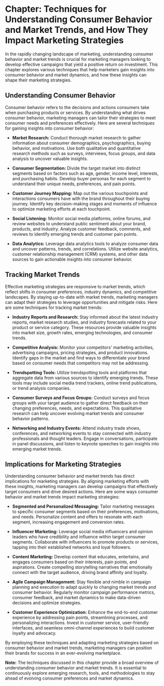 Chapter: Techniques for Understanding Consumer Behavior and Market Trends, and How They Impact Marketing Strategies
===================================================================================================================

In the rapidly changing landscape of marketing, understanding consumer behavior and market trends is crucial for marketing managers looking to develop effective campaigns that yield a positive return on investment. This chapter explores various techniques that help marketers gain insights into consumer behavior and market dynamics, and how these insights can shape their marketing strategies.

Understanding Consumer Behavior
-------------------------------

Consumer behavior refers to the decisions and actions consumers take when purchasing products or services. By understanding what drives consumer behavior, marketing managers can tailor their strategies to meet consumer needs and preferences effectively. Here are several techniques for gaining insights into consumer behavior:

* **Market Research:** Conduct thorough market research to gather information about consumer demographics, psychographics, buying behavior, and motivations. Use both qualitative and quantitative research methods such as surveys, interviews, focus groups, and data analysis to uncover valuable insights.

* **Consumer Segmentation:** Divide the target market into distinct segments based on factors such as age, gender, income level, interests, and purchasing habits. Develop buyer personas for each segment to understand their unique needs, preferences, and pain points.

* **Customer Journey Mapping:** Map out the various touchpoints and interactions consumers have with the brand throughout their buying journey. Identify key decision-making stages and moments of influence to optimize marketing efforts at each touchpoint.

* **Social Listening:** Monitor social media platforms, online forums, and review websites to understand public sentiment about your brand, products, and industry. Analyze customer feedback, comments, and reviews to identify emerging trends and customer pain points.

* **Data Analytics:** Leverage data analytics tools to analyze consumer data and uncover patterns, trends, and correlations. Utilize website analytics, customer relationship management (CRM) systems, and other data sources to gain actionable insights into consumer behavior.

Tracking Market Trends
----------------------

Effective marketing strategies are responsive to market trends, which reflect shifts in consumer preferences, industry dynamics, and competitive landscapes. By staying up-to-date with market trends, marketing managers can adapt their strategies to leverage opportunities and mitigate risks. Here are some techniques for tracking market trends:

* **Industry Reports and Research:** Stay informed about the latest industry reports, market research studies, and industry forecasts related to your product or service category. These resources provide valuable insights into market size, growth rates, emerging technologies, and consumer trends.

* **Competitive Analysis:** Monitor your competitors' marketing activities, advertising campaigns, pricing strategies, and product innovations. Identify gaps in the market and find ways to differentiate your brand based on consumer needs that competitors may not be addressing.

* **Trendspotting Tools:** Utilize trendspotting tools and platforms that aggregate data from various sources to identify emerging trends. These tools may include social media trend trackers, online trend publications, or trend analysis companies.

* **Consumer Surveys and Focus Groups:** Conduct surveys and focus groups with your target audience to gather direct feedback on their changing preferences, needs, and expectations. This qualitative research can help uncover evolving market trends and consumer behavior patterns.

* **Networking and Industry Events:** Attend industry trade shows, conferences, and networking events to stay connected with industry professionals and thought leaders. Engage in conversations, participate in panel discussions, and listen to keynote speeches to gain insights into emerging market trends.

Implications for Marketing Strategies
-------------------------------------

Understanding consumer behavior and market trends has direct implications for marketing strategies. By aligning marketing efforts with these insights, marketing managers can develop campaigns that effectively target consumers and drive desired actions. Here are some ways consumer behavior and market trends impact marketing strategies:

* **Segmented and Personalized Messaging:** Tailor marketing messages to specific consumer segments based on their preferences, motivations, and needs. Personalize content and offers to resonate with each segment, increasing engagement and conversion rates.

* **Influencer Marketing:** Leverage social media influencers and opinion leaders who have credibility and influence within target consumer segments. Collaborate with influencers to promote products or services, tapping into their established networks and loyal followers.

* **Content Marketing:** Develop content that educates, entertains, and engages consumers based on their interests, pain points, and aspirations. Create compelling storytelling narratives that emotionally connect with the target audience, driving brand affinity and loyalty.

* **Agile Campaign Management:** Stay flexible and nimble in campaign planning and execution to adapt quickly to changing market trends and consumer behavior. Regularly monitor campaign performance metrics, consumer feedback, and market dynamics to make data-driven decisions and optimize strategies.

* **Customer Experience Optimization:** Enhance the end-to-end customer experience by addressing pain points, streamlining processes, and personalizing interactions. Invest in customer service, user-friendly interfaces, and seamless omni-channel experiences to build customer loyalty and advocacy.

By employing these techniques and adapting marketing strategies based on consumer behavior and market trends, marketing managers can position their brands for success in an ever-evolving marketplace.

**Note:** The techniques discussed in this chapter provide a broad overview of understanding consumer behavior and market trends. It is essential to continuously explore emerging research, tools, and methodologies to stay ahead of evolving consumer preferences and market dynamics.
